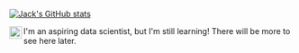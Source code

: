 <a href="https://www.canva.com/design/DAEkOeGioBU/view" alt="Jack White"></a>

[![Jack's GitHub stats](https://github-readme-stats.vercel.app/api?username=jack-white9)](https://github.com/jack-white9/github-readme-stats)

<a href="https://www.linkedin.com/in/jack-white-2001">
  <img align="left" alt="Jack's LinkedIn" width="22px" src="https://raw.githubusercontent.com/peterthehan/peterthehan/master/assets/linkedin.svg">
</a>
  
<p>I'm an aspiring data scientist, but I'm still learning! There will be more to see here later.</p>

